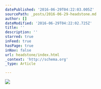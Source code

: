 ```yaml
---
datePublished: '2016-06-29T04:22:03.005Z'
sourcePath: _posts/2016-06-29-headstone.md
author: []
dateModified: '2016-06-29T04:22:02.725Z'
title: ''
description: ''
starred: true
inFeed: true
hasPage: true
inNav: false
url: headstone/index.html
_context: 'http://schema.org'
_type: Article

---
```

![](https://the-grid-user-content.s3-us-west-2.amazonaws.com/f112655f-172c-4102-935f-76923206f0c7.png)